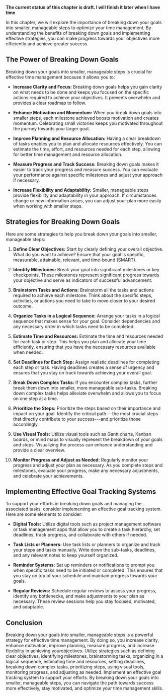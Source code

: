 **The current status of this chapter is draft. I will finish it later when I have time**

In this chapter, we will explore the importance of breaking down your goals into smaller, manageable steps to optimize your time management. By understanding the benefits of breaking down goals and implementing effective strategies, you can make progress towards your objectives more efficiently and achieve greater success.

The Power of Breaking Down Goals
--------------------------------

Breaking down your goals into smaller, manageable steps is crucial for effective time management because it allows you to:

* **Increase Clarity and Focus:** Breaking down goals helps you gain clarity on what needs to be done and keeps you focused on the specific actions required to achieve your objectives. It prevents overwhelm and provides a clear roadmap to follow.

* **Enhance Motivation and Momentum:** When you break down goals into smaller steps, each milestone achieved boosts motivation and creates momentum. Celebrating small victories keeps you motivated throughout the journey towards your larger goal.

* **Improve Planning and Resource Allocation:** Having a clear breakdown of tasks enables you to plan and allocate resources effectively. You can estimate the time, effort, and resources needed for each step, allowing for better time management and resource allocation.

* **Measure Progress and Track Success:** Breaking down goals makes it easier to track your progress and measure success. You can evaluate your performance against specific milestones and adjust your approach if necessary.

* **Increase Flexibility and Adaptability:** Smaller, manageable steps provide flexibility and adaptability in your approach. If circumstances change or new information arises, you can adjust your plan more easily when working with smaller steps.

Strategies for Breaking Down Goals
----------------------------------

Here are some strategies to help you break down your goals into smaller, manageable steps:

1. **Define Clear Objectives:** Start by clearly defining your overall objective. What do you want to achieve? Ensure that your goal is specific, measurable, attainable, relevant, and time-bound (SMART).

2. **Identify Milestones:** Break your goal into significant milestones or key checkpoints. These milestones represent significant progress towards your objective and serve as indicators of successful advancement.

3. **Brainstorm Tasks and Actions:** Brainstorm all the tasks and actions required to achieve each milestone. Think about the specific steps, activities, or actions you need to take to move closer to your desired outcome.

4. **Organize Tasks in a Logical Sequence:** Arrange your tasks in a logical sequence that makes sense for your goal. Consider dependencies and any necessary order in which tasks need to be completed.

5. **Estimate Time and Resources:** Estimate the time and resources needed for each task or step. This helps you plan and allocate your time efficiently, ensuring that you have the necessary resources available when needed.

6. **Set Deadlines for Each Step:** Assign realistic deadlines for completing each step or task. Having deadlines creates a sense of urgency and ensures that you stay on track towards achieving your overall goal.

7. **Break Down Complex Tasks:** If you encounter complex tasks, further break them down into smaller, more manageable sub-tasks. Breaking down complex tasks helps alleviate overwhelm and allows you to focus on one step at a time.

8. **Prioritize the Steps:** Prioritize the steps based on their importance and impact on your goal. Identify the critical path---the most crucial steps that directly contribute to your success---and prioritize those accordingly.

9. **Use Visual Tools:** Utilize visual tools such as Gantt charts, Kanban boards, or mind maps to visually represent the breakdown of your goals and steps. Visualizing the process can enhance understanding and provide a clear overview.

10. **Monitor Progress and Adjust as Needed:** Regularly monitor your progress and adjust your plan as necessary. As you complete steps and milestones, evaluate your progress, make any necessary adjustments, and celebrate your achievements.

Implementing Effective Goal Tracking Systems
--------------------------------------------

To support your efforts in breaking down goals and managing the associated tasks, consider implementing an effective goal tracking system. Here are some elements to consider:

* **Digital Tools:** Utilize digital tools such as project management software or task management apps that allow you to create a task hierarchy, set deadlines, track progress, and collaborate with others if needed.

* **Task Lists or Planners:** Use task lists or planners to organize and track your steps and tasks manually. Write down the sub-tasks, deadlines, and any relevant notes to keep yourself organized.

* **Reminder Systems:** Set up reminders or notifications to prompt you when specific tasks need to be initiated or completed. This ensures that you stay on top of your schedule and maintain progress towards your goals.

* **Regular Reviews:** Schedule regular reviews to assess your progress, identify any bottlenecks, and make adjustments to your plan as necessary. These review sessions help you stay focused, motivated, and adaptable.

Conclusion
----------

Breaking down your goals into smaller, manageable steps is a powerful strategy for effective time management. By doing so, you increase clarity, enhance motivation, improve planning, measure progress, and increase flexibility in achieving yourobjectives. Utilize strategies such as defining clear objectives, identifying milestones, brainstorming tasks, organizing in a logical sequence, estimating time and resources, setting deadlines, breaking down complex tasks, prioritizing steps, using visual tools, monitoring progress, and adjusting as needed. Implement an effective goal tracking system to support your efforts. By breaking down your goals into smaller, manageable steps, you can navigate the path towards success more effectively, stay motivated, and optimize your time management skills.
